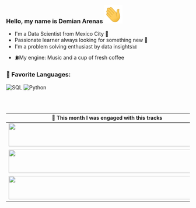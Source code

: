 ### Hello, my name is Demian Arenas <img src="./assets/wave.gif"  width="50"  height="50">

* I'm a Data Scientist from Mexico City 🌮
* Passionate learner always looking for something new 🧐
* I'm a problem solving enthusiast by data insights📊
* ⛽My engine: Music and a cup of fresh coffee

<h3>📄 Favorite Languages:</h3>
<p>
<a target="_blank"><img alt="SQL" src="https://img.shields.io/badge/-SQL-%2312100E.svg?logo=microsoft-sql-server&logoColor=red&style=for-the-badge"/></a> 
<a target="_blank"><img alt="Python" src="https://img.shields.io/badge/Python-%2312100E.svg?logo=python&style=for-the-badge&logoColor=yellow"/></a> 
</p>

<br>
<br>

<table>
  <thead>
    <tr>
      <th>🎵 This month I was engaged with this tracks</th>
    </tr>
  </thead>
  <tbody>
    <tr>
      <td><a href="https://spotify-profile-play.vercel.app/top-tracks?i=1&open"><img src="https://spotify-profile-play.vercel.app/top-tracks?i=1" width="540" height="64"></a></td>
    </tr>
    <tr></tr> <!-- hide gray row -->
    <tr>
      <td><a href="https://spotify-profile-play.vercel.app/top-tracks?i=2&open"><img src="https://spotify-profile-play.vercel.app/top-tracks?i=2" width="540" height="64"></a></td>
    </tr>
    <tr></tr> <!-- hide gray row -->
    <tr>
      <td><a href="https://spotify-profile-play.vercel.app/top-tracks?i=3&open"><img src="https://spotify-profile-play.vercel.app/top-tracks?i=3" width="540" height="64"></a></td>
    </tr>
  </tbody>
</table>
